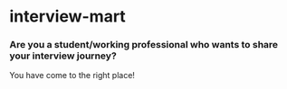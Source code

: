 # interview-mart
<h3>Are you a student/working professional who wants to share your interview journey?</h3>
<p>You have come to the right place!</p>
